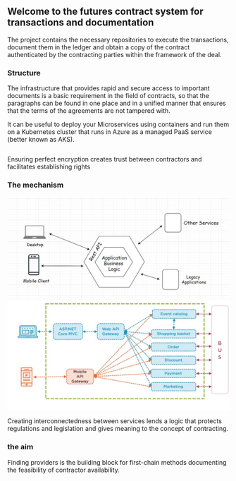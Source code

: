 ## Welcome to the futures contract system for transactions and documentation



The project contains the necessary repositories to execute the transactions, document them in the ledger and obtain a copy of the contract authenticated by the contracting parties within the framework of the deal.


### Structure

The infrastructure that provides rapid and secure access to important documents is a basic requirement in the field of contracts, so that the paragraphs can be found in one place and in a unified manner that ensures that the terms of the agreements are not tampered with.

It can be useful to deploy your Microservices using containers and run them on a Kubernetes cluster that runs in Azure as a managed PaaS service (better known as AKS).
```markdown

```

Ensuring perfect encryption creates trust between contractors and facilitates establishing rights
### The mechanism
![image](https://raw.githubusercontent.com/2saveefor/Regulatory-Sandbox/main/Rest%20API%20Gateway.jpg)
![image](https://raw.githubusercontent.com/2saveefor/Regulatory-Sandbox/gh-pages/microserviceses.jpg)


Creating interconnectedness between services lends a logic that protects regulations and legislation and gives meaning to the concept of contracting.

### the aim

Finding providers is the building block for first-chain methods documenting the feasibility of contractor availability.
